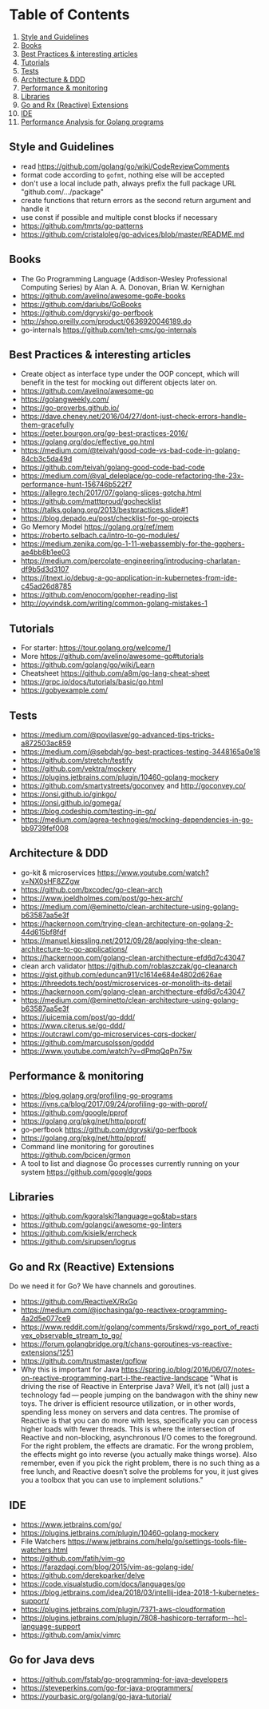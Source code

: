 # Table of Contents
1. [Style and Guidelines](#style-and-guidelines)
2. [Books](#books)
3. [Best Practices & interesting articles](#best-practices--interesting-articles)
4. [Tutorials](#tutorials)
5. [Tests](#tests)
6. [Architecture & DDD](#architecture--ddd)
7. [Performance & monitoring](#performance--monitoring)
8. [Libraries](#libraries)
8. [Go and Rx (Reactive) Extensions](#go-and-rx-reactive-extensions)
9. [IDE](#ide)
10. [Performance Analysis for Golang programs](#performance-analysis-for-golang-programs)

## Style and Guidelines
* read https://github.com/golang/go/wiki/CodeReviewComments
* format code according to `gofmt`, nothing else will be accepted
* don't use a local include path, always prefix the full package URL "github.com/.../package"
* create functions that return errors as the second return argument and handle it
* use const if possible and multiple const blocks if necessary
* https://github.com/tmrts/go-patterns
* https://github.com/cristaloleg/go-advices/blob/master/README.md

## Books
* The Go Programming Language (Addison-Wesley Professional Computing Series) by Alan A. A. Donovan, Brian W. Kernighan 
* https://github.com/avelino/awesome-go#e-books
* https://github.com/dariubs/GoBooks
* https://github.com/dgryski/go-perfbook
* http://shop.oreilly.com/product/0636920046189.do
* go-internals https://github.com/teh-cmc/go-internals

## Best Practices & interesting articles
* Create object as interface type under the OOP concept, which will benefit in the test for mocking out different objects later on.
* https://github.com/avelino/awesome-go
* https://golangweekly.com/
* https://go-proverbs.github.io/
* https://dave.cheney.net/2016/04/27/dont-just-check-errors-handle-them-gracefully
* https://peter.bourgon.org/go-best-practices-2016/
* https://golang.org/doc/effective_go.html
* https://medium.com/@teivah/good-code-vs-bad-code-in-golang-84cb3c5da49d
* https://github.com/teivah/golang-good-code-bad-code
* https://medium.com/@val_deleplace/go-code-refactoring-the-23x-performance-hunt-156746b522f7
* https://allegro.tech/2017/07/golang-slices-gotcha.html
* https://github.com/matttproud/gochecklist
* https://talks.golang.org/2013/bestpractices.slide#1
* https://blog.depado.eu/post/checklist-for-go-projects
* Go Memory Model https://golang.org/ref/mem
* https://roberto.selbach.ca/intro-to-go-modules/
* https://medium.zenika.com/go-1-11-webassembly-for-the-gophers-ae4bb8b1ee03
* https://medium.com/percolate-engineering/introducing-charlatan-df9b5d3d3107
* https://itnext.io/debug-a-go-application-in-kubernetes-from-ide-c45ad26d8785
* https://github.com/enocom/gopher-reading-list
* http://oyvindsk.com/writing/common-golang-mistakes-1

## Tutorials
* For starter: https://tour.golang.org/welcome/1
* More https://github.com/avelino/awesome-go#tutorials
* https://github.com/golang/go/wiki/Learn
* Cheatsheet https://github.com/a8m/go-lang-cheat-sheet
* https://grpc.io/docs/tutorials/basic/go.html
* https://gobyexample.com/

## Tests
* https://medium.com/@povilasve/go-advanced-tips-tricks-a872503ac859
* https://medium.com/@sebdah/go-best-practices-testing-3448165a0e18
* https://github.com/stretchr/testify
* https://github.com/vektra/mockery
* https://plugins.jetbrains.com/plugin/10460-golang-mockery
* https://github.com/smartystreets/goconvey and http://goconvey.co/
* https://onsi.github.io/ginkgo/ 
* https://onsi.github.io/gomega/
* https://blog.codeship.com/testing-in-go/
* https://medium.com/agrea-technogies/mocking-dependencies-in-go-bb9739fef008

## Architecture & DDD
* go-kit & microservices https://www.youtube.com/watch?v=NX0sHF8ZZgw
* https://github.com/bxcodec/go-clean-arch
* https://www.joeldholmes.com/post/go-hex-arch/
* https://medium.com/@eminetto/clean-architecture-using-golang-b63587aa5e3f
* https://hackernoon.com/trying-clean-architecture-on-golang-2-44d615bf8fdf
* https://manuel.kiessling.net/2012/09/28/applying-the-clean-architecture-to-go-applications/
* https://hackernoon.com/golang-clean-archithecture-efd6d7c43047
* clean arch validator https://github.com/roblaszczak/go-cleanarch
* https://gist.github.com/eduncan911/c1614e684e4802d626ae
* https://threedots.tech/post/microservices-or-monolith-its-detail
* https://hackernoon.com/golang-clean-archithecture-efd6d7c43047
* https://medium.com/@eminetto/clean-architecture-using-golang-b63587aa5e3f
* https://juicemia.com/post/go-ddd/
* https://www.citerus.se/go-ddd/
* https://outcrawl.com/go-microservices-cqrs-docker/
* https://github.com/marcusolsson/goddd
* https://www.youtube.com/watch?v=dPmqQqPn75w

## Performance & monitoring
* https://blog.golang.org/profiling-go-programs
* https://jvns.ca/blog/2017/09/24/profiling-go-with-pprof/
* https://github.com/google/pprof
* https://golang.org/pkg/net/http/pprof/
* go-perfbook https://github.com/dgryski/go-perfbook
* https://golang.org/pkg/net/http/pprof/
* Command line monitoring for goroutines https://github.com/bcicen/grmon
* A tool to list and diagnose Go processes currently running on your system https://github.com/google/gops

## Libraries
* https://github.com/kgoralski?language=go&tab=stars
* https://github.com/golangci/awesome-go-linters
* https://github.com/kisielk/errcheck
* https://github.com/sirupsen/logrus


## Go and Rx (Reactive) Extensions
Do we need it for Go? We have channels and goroutines.
* https://github.com/ReactiveX/RxGo
* https://medium.com/@jochasinga/go-reactivex-programming-4a2d5e077ce9
* https://www.reddit.com/r/golang/comments/5rskwd/rxgo_port_of_reactivex_observable_stream_to_go/
* https://forum.golangbridge.org/t/chans-goroutines-vs-reactive-extensions/1251
* https://github.com/trustmaster/goflow
* Why this is important for Java https://spring.io/blog/2016/06/07/notes-on-reactive-programming-part-i-the-reactive-landscape "What is driving the rise of Reactive in Enterprise Java? Well, it’s not (all) just a technology fad — people jumping on the bandwagon with the shiny new toys. The driver is efficient resource utilization, or in other words, spending less money on servers and data centres. The promise of Reactive is that you can do more with less, specifically you can process higher loads with fewer threads. This is where the intersection of Reactive and non-blocking, asynchronous I/O comes to the foreground. For the right problem, the effects are dramatic. For the wrong problem, the effects might go into reverse (you actually make things worse). Also remember, even if you pick the right problem, there is no such thing as a free lunch, and Reactive doesn’t solve the problems for you, it just gives you a toolbox that you can use to implement solutions." 

## IDE
* https://www.jetbrains.com/go/
* https://plugins.jetbrains.com/plugin/10460-golang-mockery
* File Watchers https://www.jetbrains.com/help/go/settings-tools-file-watchers.html
* https://github.com/fatih/vim-go
* https://farazdagi.com/blog/2015/vim-as-golang-ide/
* https://github.com/derekparker/delve
* https://code.visualstudio.com/docs/languages/go
* https://blog.jetbrains.com/idea/2018/03/intellij-idea-2018-1-kubernetes-support/
* https://plugins.jetbrains.com/plugin/7371-aws-cloudformation
* https://plugins.jetbrains.com/plugin/7808-hashicorp-terraform--hcl-language-support
* https://github.com/amix/vimrc

## Go for Java devs
* https://github.com/fstab/go-programming-for-java-developers
* https://steveperkins.com/go-for-java-programmers/
* https://yourbasic.org/golang/go-java-tutorial/
